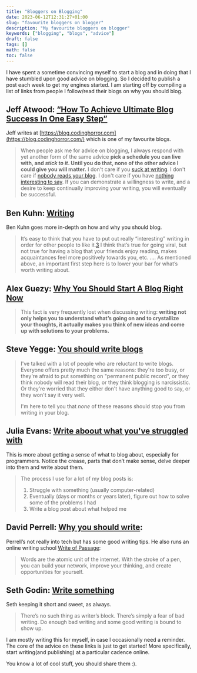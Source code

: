 ```yaml
---
title: "Bloggers on Blogging"
date: 2023-06-12T12:31:27+01:00
slug: "favourite bloggers on blogger"
description: "My favourite bloggers on blogger"
keywords: ["blogging", "blogs", "advice"]
draft: false
tags: []
math: false
toc: false
---
```


I have spent a sometime convincing myself to start a blog and in doing that I have stumbled upon good advice on 
blogging. So I decided to publish a post each week to get my engines started. I am starting off by compiling a list of
links from people I follow/read their blogs on why you should blog.

## Jeff Atwood: [“How To Achieve Ultimate Blog Success In One Easy Step”](https://blog.codinghorror.com/how-to-achieve-ultimate-blog-success-in-one-easy-step/)

Jeff writes at [https://blog.codinghorror.com](https://blog.codinghorror.com/) which is one of my favourite blogs.

> When people ask me for advice on blogging, I always respond with yet another form of the same advice
> **pick a schedule you can live with, and _stick to it_. Until you do that, none of the other advice I could give
> you will matter.** I don't care if you [suck at writing](https://blog.codinghorror.com/fear-of-writing/).
> I don't care if [nobody reads your blog](https://blog.codinghorror.com/users-dont-care-about-you/). I don't care
> if you have [nothing interesting to say](https://blog.codinghorror.com/blogging-about-blogging/). If you can
> demonstrate a willingness to write, and a desire to keep continually improving your writing, you will eventually be successful.

## Ben Kuhn: [Writing](https://www.benkuhn.net/writing)

Ben Kuhn goes more in-depth on how and why you should blog.

> It’s easy to think that you have to put out really “interesting” writing in order for other people to like it.[3](https://www.benkuhn.net/writing/#fn:3)
> I think that’s true for going viral, but not true for having a blog that your friends enjoy reading,
> makes acquaintances feel more positively towards you, etc.
> ….
> As mentioned above, an important first step here is to lower your bar for what’s worth writing about.

## Alex Guezy: [Why You Should Start A Blog Right Now](https://guzey.com/personal/why-have-a-blog/)

> This fact is very frequently lost when discussing writing: **writing not only helps you to understand
> what’s going on and to crystallize your thoughts, it actually makes you think of new ideas and come 
> up with solutions to your problems.**

## Steve Yegge: [You should write blogs](https://sites.google.com/site/steveyegge2/you-should-write-blogs)

> I've talked with a lot of people who are reluctant to write blogs. Everyone offers pretty much the same reasons:
> they're too busy, or they're afraid to put something on "permanent public record", or they think nobody will
> read their blog, or they think blogging is narcissistic. Or they're worried that they either don't have anything
> good to say, or they won't say it very well.
>
> I'm here to tell you that *none* of these reasons should stop you from writing in your blog.

## Julia Evans: [Write aboout what you've struggled with](https://jvns.ca/blog/2021/05/24/blog-about-what-you-ve-struggled-with/)

This is more about getting a sense of what to blog about, especially for programmers.
Notice the crease, parts that don’t make sense, delve deeper into them and write about them.

> The process I use for a lot of my blog posts is:
> 
> 1. Struggle with something (usually computer-related)
> 2. Eventually (days or months or years later), figure out how to solve some of the problems I had
> 3. Write a blog post about what helped me

## David Perrell: [Why you should write](https://perell.com/essay/why-you-should-write):

Perrell’s not really into tech but has some good writing tips. He also runs an online writing school [Write of Passage](https://writeofpassage.school/): 

> Words are the atomic unit of the internet.
> With the stroke of a pen, you can build your network, improve your thinking, and create opportunities for yourself.

## Seth Godin: [Write something](https://seths.blog/2021/09/write-something/)

Seth keeping it short and sweet, as always.

> There’s no such thing as writer’s block. There’s simply a fear of bad writing.
> Do enough bad writing and some good writing is bound to show up.

I am mostly writing this for myself, in case I occasionally need a reminder.
The core of the advice on these links is just to get started! More specifically, start writing(and publishing)
at a particular cadence online.

You know a lot of cool stuff, you should share them :).
